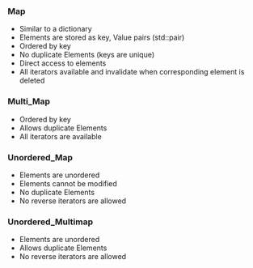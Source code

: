 ### Map

- Similar to a dictionary
- Elements are stored as key, Value pairs (std::pair)
- Ordered by key
- No duplicate Elements (keys are unique)
- Direct access to elements
- All iterators available and invalidate when corresponding element is deleted

### Multi_Map

- Ordered by key
- Allows duplicate Elements
- All iterators are available

### Unordered_Map

- Elements are unordered
- Elements cannot be modified 
- No duplicate Elements
- No reverse iterators are allowed

### Unordered_Multimap

- Elements are unordered
- Allows duplicate Elements
- No reverse iterators are allowed